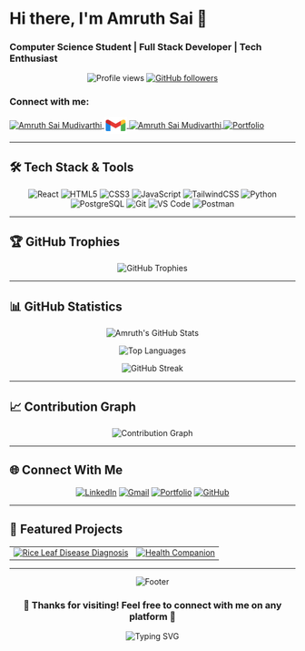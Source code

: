 # Hi there, I'm Amruth Sai 👋
### Computer Science Student | Full Stack Developer | Tech Enthusiast

<div align="center">
  
  <!-- Profile Stats Row -->
  <p>
    <img src="https://komarev.com/ghpvc/?username=Amruth-Sai-Mudivarthi&label=Profile%20views&color=00d451&style=for-the-badge&logo=eye" alt="Profile views" />
    <a href="https://github.com/Amruth-Sai-Mudivarthi?tab=followers">
      <img src="https://img.shields.io/github/followers/Amruth-Sai-Mudivarthi?label=Followers&style=for-the-badge&color=00d451&labelColor=2ea043&logo=github" alt="GitHub followers">
    </a>
  </p>

  <!-- Social Media Links -->
<h3 align="left">Connect with me:</h3>
<p align="left">
  <a href="https://linkedin.com/in/amruth-sai-mudivarthi-62b742268" target="blank">
    <img align="center" src="https://raw.githubusercontent.com/rahuldkjain/github-profile-readme-generator/master/src/images/icons/Social/linked-in-alt.svg" alt="Amruth Sai Mudivarthi" height="30" width="40" />
  </a>
  <a href="mailto:amruthsai2004@gmail.com" target="blank">
    <img align="center" src="https://raw.githubusercontent.com/rahuldkjain/github-profile-readme-generator/master/src/images/icons/Social/gmail.svg" alt="Amruth Sai Mudivarthi" height="30" width="40" />
  </a>
  <a href="https://github.com/Amruth-Sai-Mudivarthi" target="blank">
    <img align="center" src="https://raw.githubusercontent.com/rahuldkjain/github-profile-readme-generator/master/src/images/icons/Social/github.svg" alt="Amruth Sai Mudivarthi" height="30" width="40" />
  </a>
  <a href="https://portfolio-sob3.vercel.app/" target="blank">
    <img align="center" src="https://raw.githubusercontent.com/rahuldkjain/github-profile-readme-generator/master/src/images/icons/Social/rss.svg" alt="Portfolio" height="30" width="40" />
  </a>
</p>

</div>

---

## 🛠️ **Tech Stack & Tools**

<div align="center">

<p>
  <img src="https://img.shields.io/badge/React-20232A?style=for-the-badge&logo=react&logoColor=61DAFB" alt="React"/>
  <img src="https://img.shields.io/badge/HTML5-E34F26?style=for-the-badge&logo=html5&logoColor=white" alt="HTML5"/>
  <img src="https://img.shields.io/badge/CSS3-1572B6?style=for-the-badge&logo=css3&logoColor=white" alt="CSS3"/>
  <img src="https://img.shields.io/badge/JavaScript-F7DF1E?style=for-the-badge&logo=javascript&logoColor=black" alt="JavaScript"/>
  <img src="https://img.shields.io/badge/Tailwind_CSS-38B2AC?style=for-the-badge&logo=tailwind-css&logoColor=white" alt="TailwindCSS"/>
  <img src="https://img.shields.io/badge/Python-3776AB?style=for-the-badge&logo=python&logoColor=white" alt="Python"/>
  <img src="https://img.shields.io/badge/PostgreSQL-316192?style=for-the-badge&logo=postgresql&logoColor=white" alt="PostgreSQL"/>
  <img src="https://img.shields.io/badge/Git-F05032?style=for-the-badge&logo=git&logoColor=white" alt="Git"/>
  <img src="https://img.shields.io/badge/VS_Code-007ACC?style=for-the-badge&logo=visual%20studio%20code&logoColor=white" alt="VS Code"/>
  <img src="https://img.shields.io/badge/Postman-FF6C37?style=for-the-badge&logo=postman&logoColor=white" alt="Postman"/>
</p>

</div>

---

## 🏆 **GitHub Trophies**

<div align="center">
  <img src="https://github-profile-trophy.vercel.app/?username=Amruth-Sai-Mudivarthi&theme=matrix&no-frame=false&no-bg=false&margin-w=4&row=2&column=4" alt="GitHub Trophies" />
</div>

---

## 📊 **GitHub Statistics**

<div align="center">
  
  ![Amruth's GitHub Stats](https://github-readme-stats.vercel.app/api?username=Amruth-Sai-Mudivarthi&show_icons=true&theme=chartreuse-dark&include_all_commits=true&count_private=true&hide_border=true&bg_color=0D1117&title_color=00d451&icon_color=00d451&text_color=ffffff&border_radius=10)
  
  ![Top Languages](https://github-readme-stats.vercel.app/api/top-langs/?username=Amruth-Sai-Mudivarthi&layout=compact&theme=chartreuse-dark&hide_border=true&bg_color=0D1117&title_color=00d451&text_color=ffffff&border_radius=10)
  
</div>

<div align="center">
  
  ![GitHub Streak](https://github-readme-streak-stats.herokuapp.com/?user=Amruth-Sai-Mudivarthi&theme=chartreuse-dark&hide_border=true&background=0D1117&ring=00d451&fire=00d451&currStreakLabel=00d451&sideNums=ffffff&currStreakNum=ffffff&dates=ffffff&sideLabels=ffffff&border_radius=10)
  
</div>

---

## 📈 **Contribution Graph**

<div align="center">
  <img src="https://github-readme-activity-graph.vercel.app/graph?username=Amruth-Sai-Mudivarthi&bg_color=0D1117&color=ffffff&line=00d451&point=00d451&area=true&hide_border=true&custom_title=Contribution%20Graph" alt="Contribution Graph" />
</div>

---

## 🌐 **Connect With Me**

<div align="center">
  
[![LinkedIn](https://img.shields.io/badge/LinkedIn-0077B5?style=for-the-badge&logo=linkedin&logoColor=white&labelColor=0077B5)](https://linkedin.com/in/amruth-sai-mudivarthi-62b742268)
[![Gmail](https://img.shields.io/badge/Gmail-D14836?style=for-the-badge&logo=gmail&logoColor=white&labelColor=D14836)](mailto:amruthsai2004@gmail.com)
[![Portfolio](https://img.shields.io/badge/Portfolio-FF5722?style=for-the-badge&logo=google-chrome&logoColor=white&labelColor=FF5722)](https://portfolio-sob3.vercel.app/)
[![GitHub](https://img.shields.io/badge/GitHub-100000?style=for-the-badge&logo=github&logoColor=white&labelColor=000000)](https://github.com/Amruth-Sai-Mudivarthi)

</div>

---

## 📌 **Featured Projects**

<div align="center">
  <table>
    <tr>
      <td align="center">
        <a href="https://github.com/Amruth-Sai-Mudivarthi/Rice-Leaf-Disease-Diagnosis-using-Custom-CNN">
          <img src="https://github-readme-stats.vercel.app/api/pin/?username=Amruth-Sai-Mudivarthi&repo=Rice-Leaf-Disease-Diagnosis-using-Custom-CNN&theme=chartreuse-dark&hide_border=true&bg_color=0D1117&title_color=00d451&text_color=ffffff&icon_color=00d451&border_radius=10" alt="Rice Leaf Disease Diagnosis" />
        </a>
      </td>
      <td align="center">
        <a href="https://github.com/Amruth-Sai-Mudivarthi/Health-Companion">
          <img src="https://github-readme-stats.vercel.app/api/pin/?username=Amruth-Sai-Mudivarthi&repo=Health-Companion&theme=chartreuse-dark&hide_border=true&bg_color=0D1117&title_color=00d451&text_color=ffffff&icon_color=00d451&border_radius=10" alt="Health Companion" />
        </a>
      </td>
    </tr>
  </table>
</div>

---

<div align="center">
  <img src="https://capsule-render.vercel.app/api?type=waving&color=00d451&height=100&section=footer&text=Thanks%20for%20visiting!&fontSize=24&fontColor=ffffff&animation=twinkling" alt="Footer" />
  
  <h3>💚 Thanks for visiting! Feel free to connect with me on any platform 💚</h3>
  
  <img src="https://readme-typing-svg.herokuapp.com?font=Fira+Code&size=22&duration=3000&pause=1000&color=00d451&background=0D1117&center=true&vCenter=true&width=600&height=50&lines=Building+the+future+with+code...;Always+learning%2C+always+growing...;Let's+create+something+amazing+together!" alt="Typing SVG" />
  
</div>
